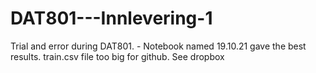 # DAT801---Innlevering-1
Trial and error during DAT801. - Notebook named 19.10.21 gave the best results.
train.csv file too big for github. See dropbox
